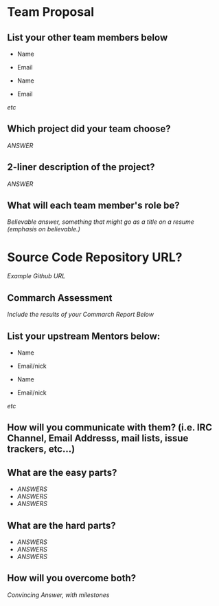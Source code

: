 # Team Proposal

## List your other team members below

  * Name
  * Email

  * Name
  * Email

*etc*

## Which project did your team choose?

*ANSWER*

## 2-liner description of the project?

*ANSWER*

## What will each team member's role be?

*Believable answer, something that might go as a title on a resume (emphasis on believable.)*

# Source Code Repository URL?

*Example Github URL*


## Commarch Assessment 

*Include the results of your Commarch Report Below*

## List your upstream Mentors below:

  * Name
  * Email/nick

  * Name
  * Email/nick

*etc*
        

## How will you communicate with them? (i.e. IRC Channel, Email Addresss, mail lists, issue trackers, etc...)

## What are the easy parts?

  * *ANSWERS*
  * *ANSWERS*
  * *ANSWERS*

## What are the hard parts?

  * *ANSWERS*
  * *ANSWERS*
  * *ANSWERS*

## How will you overcome both?

*Convincing Answer, with milestones*

